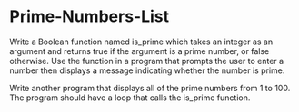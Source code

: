 # Prime-Numbers-List
Write a Boolean function named is_prime which takes an integer as an argument and returns
true if the argument is a prime number, or false otherwise. Use the function in a program that
prompts the user to enter a number then displays a message indicating whether the number is
prime.

Write another program that displays all of the prime numbers from 1 to 100. The
program should have a loop that calls the is_prime function.
